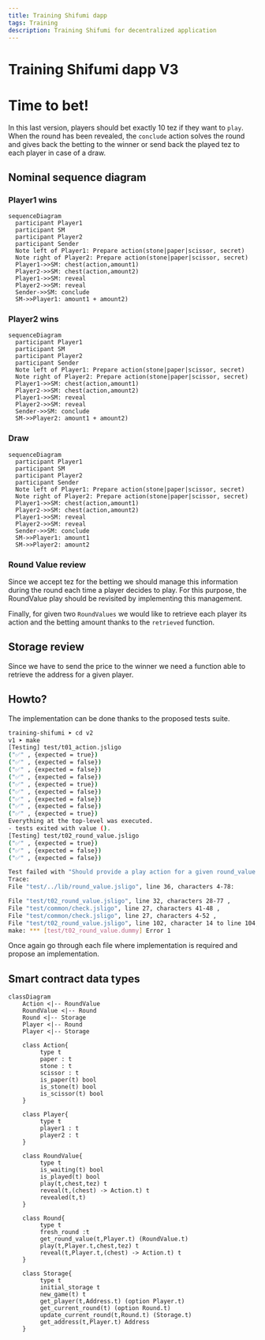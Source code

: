 ```yaml
---
title: Training Shifumi dapp
tags: Training
description: Training Shifumi for decentralized application
---
```


Training Shifumi dapp V3
===

# Time to bet!

In this last version, players should bet exactly 10 tez if they want to `play`. 
When the round has been revealed, the `conclude` action solves the round and gives
back the betting to the winner or send back the played tez to each player in case 
of a draw.

## Nominal sequence diagram

### Player1 wins

```mermaid
sequenceDiagram
  participant Player1
  participant SM
  participant Player2
  participant Sender
  Note left of Player1: Prepare action(stone|paper|scissor, secret)
  Note right of Player2: Prepare action(stone|paper|scissor, secret)
  Player1->>SM: chest(action,amount1)
  Player2->>SM: chest(action,amount2)
  Player1->>SM: reveal
  Player2->>SM: reveal
  Sender->>SM: conclude
  SM->>Player1: amount1 + amount2)
```

### Player2 wins

```mermaid
sequenceDiagram
  participant Player1
  participant SM
  participant Player2
  participant Sender
  Note left of Player1: Prepare action(stone|paper|scissor, secret)
  Note right of Player2: Prepare action(stone|paper|scissor, secret)
  Player1->>SM: chest(action,amount1)
  Player2->>SM: chest(action,amount2)
  Player1->>SM: reveal
  Player2->>SM: reveal
  Sender->>SM: conclude
  SM->>Player2: amount1 + amount2)
```
### Draw

```mermaid
sequenceDiagram
  participant Player1
  participant SM
  participant Player2
  participant Sender
  Note left of Player1: Prepare action(stone|paper|scissor, secret)
  Note right of Player2: Prepare action(stone|paper|scissor, secret)
  Player1->>SM: chest(action,amount1)
  Player2->>SM: chest(action,amount2)
  Player1->>SM: reveal
  Player2->>SM: reveal
  Sender->>SM: conclude
  SM->>Player1: amount1
  SM->>Player2: amount2
```

### Round Value review

Since we accept tez for the betting we should manage this information during the
round each time a player decides to play. For this purpose, the RoundValue play
should be revisited by implementing this management.

Finally, for given two `RoundValues` we would like to retrieve each player its action 
and the betting amount thanks to the `retrieved` function.

## Storage review

Since we have to send the price to the winner we need a function able to retrieve the
address for a given player.

## Howto?

The implementation can be done thanks to the proposed tests suite. 

```sh
training-shifumi ➤ cd v2
v1 ➤ make 
[Testing] test/t01_action.jsligo
("✅" , {expected = true})
("✅" , {expected = false})
("✅" , {expected = false})
("✅" , {expected = false})
("✅" , {expected = true})
("✅" , {expected = false})
("✅" , {expected = false})
("✅" , {expected = false})
("✅" , {expected = true})
Everything at the top-level was executed.
- tests exited with value ().
[Testing] test/t02_round_value.jsligo
("✅" , {expected = true})
("✅" , {expected = false})
("✅" , {expected = false})

Test failed with "Should provide a play action for a given round_value and chest"
Trace:
File "test/../lib/round_value.jsligo", line 36, characters 4-78:

File "test/t02_round_value.jsligo", line 32, characters 28-77 ,
File "test/common/check.jsligo", line 27, characters 41-48 ,
File "test/common/check.jsligo", line 27, characters 4-52 ,
File "test/t02_round_value.jsligo", line 102, character 14 to line 104, character 3
make: *** [test/t02_round_value.dummy] Error 1
```

Once again go through each file where implementation is required and propose an implementation.

## Smart contract data types

```mermaid
classDiagram
    Action <|-- RoundValue
    RoundValue <|-- Round
    Round <|-- Storage
    Player <|-- Round
    Player <|-- Storage

    class Action{
         type t
         paper : t
         stone : t
         scissor : t
         is_paper(t) bool
         is_stone(t) bool
         is_scissor(t) bool
    }
            
    class Player{
         type t
         player1 : t
         player2 : t
    }

    class RoundValue{
         type t
         is_waiting(t) bool
         is_played(t) bool
         play(t,chest,tez) t
         reveal(t,(chest) -> Action.t) t
         revealed(t,t) 
    }

    class Round{
         type t
         fresh_round :t
         get_round_value(t,Player.t) (RoundValue.t)
         play(t,Player.t,chest,tez) t
         reveal(t,Player.t,(chest) -> Action.t) t
    }

    class Storage{
         type t
         initial_storage t
         new_game(t) t
         get_player(t,Address.t) (option Player.t)
         get_current_round(t) (option Round.t)
         update_current_round(t,Round.t) (Storage.t)
         get_address(t,Player.t) Address
    }
```
